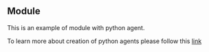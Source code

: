 ## Module

This is an example of module with python agent.

To learn more about creation of python agents  please follow this [link](http://ostis-dev.github.io/sc-machine/python/library/)